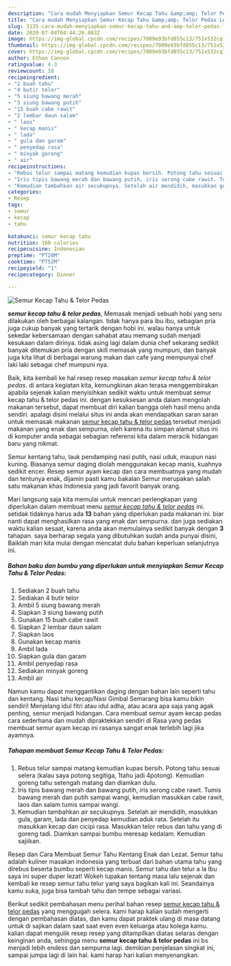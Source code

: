 ```yaml
---
description: "Cara mudah Menyiapkan Semur Kecap Tahu &amp;amp; Telor Pedas Lezat"
title: "Cara mudah Menyiapkan Semur Kecap Tahu &amp;amp; Telor Pedas Lezat"
slug: 3135-cara-mudah-menyiapkan-semur-kecap-tahu-and-amp-telor-pedas-lezat
date: 2020-07-04T04:44:26.083Z
image: https://img-global.cpcdn.com/recipes/7009e93bfd855c13/751x532cq70/semur-kecap-tahu-telor-pedas-foto-resep-utama.jpg
thumbnail: https://img-global.cpcdn.com/recipes/7009e93bfd855c13/751x532cq70/semur-kecap-tahu-telor-pedas-foto-resep-utama.jpg
cover: https://img-global.cpcdn.com/recipes/7009e93bfd855c13/751x532cq70/semur-kecap-tahu-telor-pedas-foto-resep-utama.jpg
author: Ethan Cannon
ratingvalue: 4.3
reviewcount: 10
recipeingredient:
- "2 buah tahu"
- "4 butir telor"
- "5 siung bawang merah"
- "3 siung bawang putih"
- "15 buah cabe rawit"
- "2 lembar daun salam"
- " laos"
- " kecap manis"
- " lada"
- " gula dan garam"
- " penyedap rasa"
- " minyak goreng"
- " air"
recipeinstructions:
- "Rebus telur sampai matang kemudian kupas bersih. Potong tahu sesuai selera (kalau saya potong segitiga, 1tahu jadi 4potong). Kemudian goreng tahu setengah matang dan diamkan dulu."
- "Iris tipis bawang merah dan bawang putih, iris serong cabe rawit. Tumis bawang merah dan putih sampai wangi, kemudian masukkan cabe rawit, laos dan salam tumis sampai wangi."
- "Kemudian tambahkan air secukupnya. Setelah air mendidih, masukkan gula, garam, lada dan penyedap kemudian aduk rata. Setelah itu masukkan kecap dan cicipi rasa. Masukkan telor rebus dan tahu yang di goreng tadi. Diamkan sampai bumbu meresap kedalam. Kemudian sajiikan."
categories:
- Resep
tags:
- semur
- kecap
- tahu

katakunci: semur kecap tahu 
nutrition: 168 calories
recipecuisine: Indonesian
preptime: "PT28M"
cooktime: "PT52M"
recipeyield: "1"
recipecategory: Dinner

---
```



![Semur Kecap Tahu &amp; Telor Pedas](https://img-global.cpcdn.com/recipes/7009e93bfd855c13/751x532cq70/semur-kecap-tahu-telor-pedas-foto-resep-utama.jpg)

<b><i>semur kecap tahu &amp; telor pedas</i></b>, Memasak menjadi sebuah hobi yang seru dilakukan oleh berbagai kalangan. tidak hanya para ibu ibu, sebagian pria juga cukup banyak yang tertarik dengan hobi ini. walau hanya untuk sekedar kebersamaan dengan sahabat atau memang sudah menjadi kesukaan dalam dirinya. tidak asing lagi dalam dunia chef sekarang sedikit banyak ditemukan pria dengan skill memasak yang mumpuni, dan banyak juga kita lihat di berbagai warung makan dan cafe yang mempunyai chef laki laki sebagai chef mumpuni nya.

Baik, kita kembali ke hal resep resep masakan <i>semur kecap tahu &amp; telor pedas</i>. di antara kegiatan kita, kemungkinan akan terasa menggembirakan apabila sejenak kalian menyisihkan sedikit waktu untuk membuat semur kecap tahu &amp; telor pedas ini. dengan kesuksesan anda dalam mengolah makanan tersebut, dapat membuat diri kalian bangga oleh hasil menu anda sendiri. apalagi disini melalui situs ini anda akan mendapatkan saran saran untuk memasak makanan <u>semur kecap tahu &amp; telor pedas</u> tersebut menjadi makanan yang enak dan sempurna, oleh karena itu simpan alamat situs ini di komputer anda sebagai sebagian referensi kita dalam meracik hidangan baru yang nikmat.

Semur kentang tahu, lauk pendamping nasi putih, nasi uduk, maupun nasi kuning. Biasanya semur daging diolah menggunakan kecap manis, kuahnya sedikit encer. Resep semur ayam kecap dan cara membuatnya yang mudah dan tentunya enak, dijamin pasti kamu bakalan Semur merupakan salah satu makanan khas Indonesia yang jadi favorit banyak orang.


Mari langsung saja kita memulai untuk mencari perlengkapan yang diperlukan dalam membuat menu <u><i>semur kecap tahu &amp; telor pedas</i></u> ini. setidak tidaknya harus ada <b>13</b> bahan yang diperlukan pada makanan ini. biar nanti dapat menghasilkan rasa yang enak dan sempurna. dan juga sediakan waktu kalian sesaat, karena anda akan memulainya sedikit banyak dengan <b>3</b> tahapan. saya berharap segala yang dibutuhkan sudah anda punyai disini, Baiklah mari kita mulai dengan mencatat dulu bahan keperluan selanjutnya ini.

<!--inarticleads1-->

##### Bahan baku dan bumbu yang diperlukan untuk menyiapkan Semur Kecap Tahu &amp; Telor Pedas:

1. Sediakan 2 buah tahu
1. Sediakan 4 butir telor
1. Ambil 5 siung bawang merah
1. Siapkan 3 siung bawang putih
1. Gunakan 15 buah cabe rawit
1. Siapkan 2 lembar daun salam
1. Siapkan  laos
1. Gunakan  kecap manis
1. Ambil  lada
1. Siapkan  gula dan garam
1. Ambil  penyedap rasa
1. Sediakan  minyak goreng
1. Ambil  air


Namun kamu dapat menggantikan daging dengan bahan lain seperti tahu dan kentang. Nasi tahu kecap/Nasi Gimbal Semarang bisa kamu bikin sendiri! Menjelang idul fitri atau idul adha, atau acara apa saja yang agak penting, semur menjadi hidangan. Cara membuat semur ayam kecap pedas cara sederhana dan mudah dipraktekkan sendiri di Rasa yang pedas membuat semur ayam kecap ini rasanya sangat enak terlebih lagi jika ayamnya. 

<!--inarticleads2-->

##### Tahapan membuat Semur Kecap Tahu &amp; Telor Pedas:

1. Rebus telur sampai matang kemudian kupas bersih. Potong tahu sesuai selera (kalau saya potong segitiga, 1tahu jadi 4potong). Kemudian goreng tahu setengah matang dan diamkan dulu.
1. Iris tipis bawang merah dan bawang putih, iris serong cabe rawit. Tumis bawang merah dan putih sampai wangi, kemudian masukkan cabe rawit, laos dan salam tumis sampai wangi.
1. Kemudian tambahkan air secukupnya. Setelah air mendidih, masukkan gula, garam, lada dan penyedap kemudian aduk rata. Setelah itu masukkan kecap dan cicipi rasa. Masukkan telor rebus dan tahu yang di goreng tadi. Diamkan sampai bumbu meresap kedalam. Kemudian sajiikan.


Resep dan Cara Membuat Semur Tahu Kentang Enak dan Lezat. Semur tahu adalah kuliner masakan indonesia yang terbuat dari bahan utama tahu yang direbus beserta bumbu seperti kecap manis. Semur tahu dan telur a la Ibu saya ini super duper lezat! Wokeh lupakan tentang masa lalu sejenak dan kembali ke resep semur tahu telur yang saya bagikan kali ini. Seandainya kamu suka, juga bisa tambah tahu dan tempe sebagai variasi. 

Berikut sedikit pembahasan menu perihal bahan resep <u>semur kecap tahu &amp; telor pedas</u> yang menggugah selera. kami harap kalian sudah mengerti dengan pembahasan diatas, dan kamu dapat praktek ulang di masa datang untuk di sajikan dalam saat saat even even keluarga atau kolega kamu. kalian dapat mengulik resep resep yang ditampilkan diatas selaras dengan keinginan anda, sehingga menu <b>semur kecap tahu &amp; telor pedas</b> ini bs menjadi lebih endess dan sempurna lagi. demikian penjelasan singkat ini, sampai jumpa lagi di lain hal. kami harap hari kalian menyenangkan.

